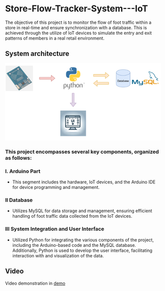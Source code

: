 # Store-Flow-Tracker-System---IoT

The objective of this project is to monitor the flow of foot traffic within a store in real-time and ensure synchronization with a database. This is achieved through the utilize of IoT devices to simulate the entry and exit patterns of members in a real retail environment.

## System architecture
![System architecture](https://github.com/joseph123223/Store-Flow-Tracker-System---IoT/blob/main/pic/Architecture.png)

### This project encompasses several key components, organized as follows:

### I. Arduino Part 
- This segment includes the hardware, IoT devices, and the Arduino IDE for device programming and management.

### II Database
- Utilizes MySQL for data storage and management, ensuring efficient handling of foot traffic data collected from the IoT devices.

### III System Integration and User Interface
- Utilized Python for integrating the various components of the project, including the Arduino-based code and the MySQL database. Additionally, Python is used to develop the user interface, facilitating interaction with and visualization of the data.

## Video
Video demonstration in [demo](https://www.youtube.com/watch?v=0O3QIYtNYgE&ab_channel=Joseph)
